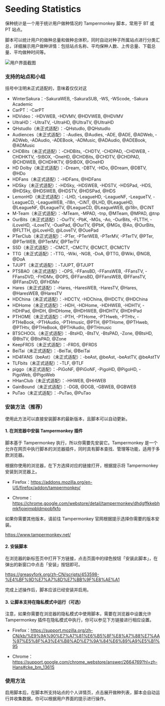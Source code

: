 # Seeding Statistics

保种统计是一个用于统计用户做种情况的 Tampermonkey 脚本，常用于 BT 或 PT 站点。

脚本可以统计用户的做种总量和做种总体积，同时自动对种子所属站点进行分类汇总，详细展示用户做种详情：包括站点名称、平均保种人数、上传总量、下载总量、平均做种时间等。

![用户界面截图](https://user-images.githubusercontent.com/25226381/197413483-3ee84565-852d-477e-906b-a0c393851571.png "用户界面截图")

### 支持的站点和小组

括号中注明未正式适配的，意味着仅仅对这

- WinterSakura：-SakuraWEB, -SakuraSUB, -WS, -WScode, -Sakura Academic
- CarPT：-CarPT
- HDVideo：-HDVWEB, -HDVMV, @HDVWEB, @HDVMV
- UltraHD：-UltraTV, -UltraHD, @UltraTV, @UltraHD
- QHstudIo（未正式适配）：-QHstudIo, @QHstudIo
- Audiences（未正式适配）：-Audies, @Audies, -ADE, @ADE, @ADWeb, -ADWeb, -ADAudio, -ADEBook, -ADMusic, @ADAudio, @ADEBook, @ADMusic
- CHDBits（未正式适配）：-CHDBits, -CHDTV, -CHDPAD, -CHDWEB, -CHDHKTV, -StBOX, -OneHD, @CHDBits, @CHDTV, @CHDPAD, @CHDWEB, @CHDHKTV, @StBOX, @OneHD
- HD Dolby（未正式适配）：-Dream, -DBTV, -HDo, @Dream, @DBTV, @HDo
- HDFans（未正式适配）：-HDFans, @HDFans
- HDSky（未正式适配）：-HDSky, -HDSWEB, -HDSTV, -HDSPad, -HDS, @HDSky, @HDSWEB, @HDSTV, @HDSPad, @HDS
- LemonHD（未正式适配）：-LHD, -LeagueHD, -LeagueNF, -LeagueTV, -LeagueCD, -LeagueWEB, -i18n, -CiNT, @LHD, @LeagueHD, @LeagueNF, @LeagueTV, @LeagueCD, @LeagueWEB, @i18n, @CiNT
- M-Team（未正式适配）：-MTeam, -MPAD, -tnp, @MTeam, @MPAD, @tnp
- OurBits（未正式适配）：-OurTV, -PbK, -MGs, -Ao, -OurBits, -FLTTH, -iLoveHD, -iLoveTV, -OuePad, @OurTV, @PbK, @MGs, @Ao, @OurBits, @FLTTH, @iLoveHD, @iLoveTV, @OuePad
- PTerClub（未正式适配）：-PTer, -PTerWEB, -PTerMV, -PTerTV, @PTer, @PTerWEB, @PTerMV, @PTerTV
- SSD（未正式适配）：-CMCT, -CMCTV, @CMCT, @CMCTV
- TTG（未正式适配）：-TTG, -Wiki, -NGB, -DoA, @TTG, @Wiki, @NGB, @DoA
- TJUPT（未正式适配）：-TJUPT, @TJUPT
- PTSBAO（未正式适配）：-OPS, -FFansBD, -FFansWEB, -FFansTV, -FFansDVD, -FHDMv, @OPS, @FFansBD, @FFansWEB, @FFansTV, @FFansDVD, @FHDMv
- Hares（未正式适配）：-Hares, -HaresWEB, -HaresTV, @Hares, @HaresWEB, @HaresTV
- HDChina（未正式适配）：-HDCTV, -HDChina, @HDCTV, @HDChina
- HDHome（未正式适配）：-HDH, -HDHome, -HDHWEB, -HDHTV, -HDHPad, @HDH, @HDHome, @HDHWEB, @HDHTV, @HDHPad
- PTHOME（未正式适配）：-PTH, -PTHome, -PTHweb, -PTHtv, -PTHeBook, -PTHAudio, -PTHmusic, @PTH, @PTHome, @PTHweb, @PTHtv, @PTHeBook, @PTHAudio, @PTHmusic
- BTSCHOOL（未正式适配）：-BtsHD, -BtsTV, -BtsPAD, -Zone, @BtsHD, @BtsTV, @BtsPAD, @Zone
- KeepFRDS（未正式适配）：-FRDS, @FRDS
- BeiTai（未正式适配）：-BeiTai, @BeiTai
- HD4FANS（beAst）（未正式适配）：-beAst, @beAst, -beAstTV, @beAstTV
- TLFbits（未正式适配）：-TLF, @TLF
- piggo（未正式适配）：-PiGoNF, @PiGoNF, -PigoHD, @PigoHD, -PigoWeb, @PigoWeb
- HHanClub（未正式适配）：-HHWEB, @HHWEB
- GainBound（未正式适配）：-DGB, @DGB, -GBWEB, @GBWEB
- PuTao（未正式适配）：-PuTao, @PuTao

### 安装方法（推荐）

使用此方法可以直接安装脚本的最新版本，且脚本可以自动更新。

#### 1. 在浏览器中安装 Tampermonkey 插件

脚本基于 Tampermonkey 执行，所以你需要先安装它。Tampermonkey 是一个允许在网页中执行脚本的浏览器插件，同时具有脚本查找、管理等功能，适用于多款浏览器。

根据你使用的浏览器，在下方选择对应的链接打开，根据提示将 Tampermonkey 安装到浏览器上。

- Firefox：https://addons.mozilla.org/en-US/firefox/addon/tampermonkey/

- Chrome：https://chrome.google.com/webstore/detail/tampermonkey/dhdgffkkebhmkfjojejmpbldmpobfkfo

如果你需要其他版本，请前往 Tampermonkey 官网根据提示选择你需要的版本安装。

https://www.tampermonkey.net/

#### 2. 安装脚本

在浏览器的新标签页中打开下方链接，点击页面中的绿色按钮「安装此脚本」，在弹出的新窗口中点击「安装」按钮即可。

https://greasyfork.org/zh-CN/scripts/453598-%E4%BF%9D%E7%A7%8D%E7%BB%9F%E8%AE%A1

完成上述操作后，脚本应该已经安装并启用。

#### 3. 让脚本支持在隐私模式中运行（可选）

注意，如果你需要在浏览器的隐私模式中使用脚本，需要在浏览器中设置允许 Tampermonkey 插件在隐私模式中执行，你可以参见下方链接进行相应设置。

- Firefox：https://support.mozilla.org/zh-CN/kb/%E9%9A%90%E7%A7%81%E6%B5%8F%E8%A7%88%E7%AA%97%E5%8F%A3%E4%B8%AD%E7%9A%84%E6%89%A9%E5%B1%95

- Chrome：https://support.google.com/chrome_webstore/answer/2664769?hl=zh-Hans#cke_bm_1361S

### 使用方法

启用脚本后，在脚本所支持站点的个人详情页，点击展开做种列表，脚本会自动运行并收集数据。你可以根据用户界面的提示进行操作。
